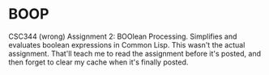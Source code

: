 BOOP
====

CSC344 (wrong) Assignment 2: BOOlean Processing.
Simplifies and evaluates boolean expressions in Common Lisp.
This wasn't the actual assignment. That'll teach me to read the assignment
before it's posted, and then forget to clear my cache when it's finally
posted.
